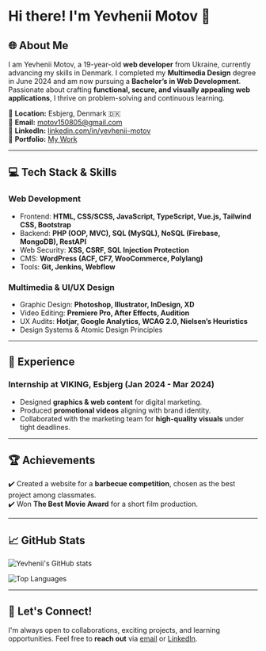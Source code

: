# Hi there! I'm Yevhenii Motov 👋

## 🌐 About Me
I am Yevhenii Motov, a 19-year-old **web developer** from Ukraine, currently advancing my skills in Denmark. I completed my **Multimedia Design** degree in June 2024 and am now pursuing a **Bachelor’s in Web Development**. Passionate about crafting **functional, secure, and visually appealing web applications**, I thrive on problem-solving and continuous learning. 

🔹 **Location:** Esbjerg, Denmark 🇩🇰  
🔹 **Email:** [motov150805@gmail.com](mailto:motov150805@gmail.com)  
🔹 **LinkedIn:** [linkedin.com/in/yevhenii-motov](https://www.linkedin.com/in/yevhenii-motov)  
🔹 **Portfolio:** [My Work](https://portfolio-ed1cb.web.app)  

---

## 💻 Tech Stack & Skills
### **Web Development**
- Frontend: **HTML, CSS/SCSS, JavaScript, TypeScript, Vue.js, Tailwind CSS, Bootstrap**
- Backend: **PHP (OOP, MVC), SQL (MySQL), NoSQL (Firebase, MongoDB), RestAPI**
- Web Security: **XSS, CSRF, SQL Injection Protection**
- CMS: **WordPress (ACF, CF7, WooCommerce, Polylang)**
- Tools: **Git, Jenkins, Webflow**

### **Multimedia & UI/UX Design**
- Graphic Design: **Photoshop, Illustrator, InDesign, XD**
- Video Editing: **Premiere Pro, After Effects, Audition**
- UX Audits: **Hotjar, Google Analytics, WCAG 2.0, Nielsen’s Heuristics**
- Design Systems & Atomic Design Principles

---

## 🎯 Experience
### **Internship at VIKING, Esbjerg (Jan 2024 - Mar 2024)**
- Designed **graphics & web content** for digital marketing.
- Produced **promotional videos** aligning with brand identity.
- Collaborated with the marketing team for **high-quality visuals** under tight deadlines.

---

## 🏆 Achievements
✔️ Created a website for a **barbecue competition**, chosen as the best project among classmates.  
✔️ Won **The Best Movie Award** for a short film production.  

---

## 📈 GitHub Stats
![Yevhenii's GitHub stats](https://github-readme-stats.vercel.app/api?username=Yevhenii15&show_icons=true&theme=radical)

![Top Languages](https://github-readme-stats.vercel.app/api/top-langs/?username=Yevhenii15&layout=compact&theme=radical)

---

## 🚀 Let's Connect!
I'm always open to collaborations, exciting projects, and learning opportunities. Feel free to **reach out** via [email](mailto:motov150805@gmail.com) or [LinkedIn](https://www.linkedin.com/in/yevhenii-motov).
